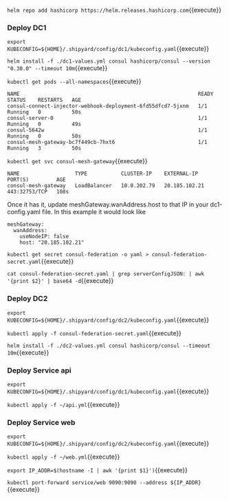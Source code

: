 
`helm repo add hashicorp https://helm.releases.hashicorp.com`{{execute}}


### Deploy DC1

`export KUBECONFIG=${HOME}/.shipyard/config/dc1/kubeconfig.yaml`{{execute}}

`helm install -f ./dc1-values.yml consul hashicorp/consul --version "0.30.0" --timeout 10m`{{execute}}

`kubectl get pods --all-namespaces`{{execute}}

```
NAME                                                          READY   STATUS    RESTARTS   AGE
consul-connect-injector-webhook-deployment-6fd55dfcd7-5jxnm   1/1     Running   0          50s
consul-server-0                                               1/1     Running   0          49s
consul-5642w                                                  1/1     Running   0          50s
consul-mesh-gateway-bc7f449cb-7hxt6                           1/1     Running   3          50s
```

`kubectl get svc consul-mesh-gateway`{{execute}}

```
NAME                  TYPE           CLUSTER-IP    EXTERNAL-IP     PORT(S)         AGE
consul-mesh-gateway   LoadBalancer   10.0.202.79   20.185.102.21   443:32753/TCP   108s
```

Once it has it, update meshGateway.wanAddress.host to that IP in your dc1-config.yaml file. In this example it would look like
```
meshGateway:
  wanAddress:
    useNodeIP: false
    host: "20.185.102.21"
```

`kubectl get secret consul-federation -o yaml > consul-federation-secret.yaml`{{execute}}

`cat consul-federation-secret.yaml | grep serverConfigJSON: | awk '{print $2}' | base64 -d`{{execute}}

### Deploy DC2

`export KUBECONFIG=${HOME}/.shipyard/config/dc2/kubeconfig.yaml`{{execute}}

`kubectl apply -f consul-federation-secret.yaml`{{execute}}

`helm install -f ./dc2-values.yml consul hashicorp/consul --timeout 10m`{{execute}}

### Deploy Service api

`export KUBECONFIG=${HOME}/.shipyard/config/dc1/kubeconfig.yaml`{{execute}}

`kubectl apply -f ~/api.yml`{{execute}}

### Deploy Service web

`export KUBECONFIG=${HOME}/.shipyard/config/dc2/kubeconfig.yaml`{{execute}}

`kubectl apply -f ~/web.yml`{{execute}}

`export IP_ADDR=$(hostname -I | awk '{print $1}')`{{execute}}

`kubectl port-forward service/web 9090:9090 --address ${IP_ADDR}`{{execute}}